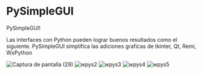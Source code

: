 # PySimpleGUI
PySimpleGUI!

Las interfaces con Python pueden lograr buenos resultados como el siguiente.
PySimpleGUI simplifica las adiciones graficas de tkinter, Qt, Remi, WxPython

![Captura de pantalla (29)](https://user-images.githubusercontent.com/71957876/126827550-70fda48a-ddb7-4049-a66a-052e3b35a0fa.png)
![wpys2](https://user-images.githubusercontent.com/71957876/160923369-117d0f4e-f4e1-493b-a173-a99ecfb0f053.png)
![wpys3](https://user-images.githubusercontent.com/71957876/160923373-2bbe93bc-3b50-4fa6-a75f-cda95b8a4108.png)
![wpys4](https://user-images.githubusercontent.com/71957876/160923374-5fe718c9-4373-4ba5-843c-eedf2d516315.png)
![wpys5](https://user-images.githubusercontent.com/71957876/160923380-254c70d4-0d59-4e73-b2e9-20866b36c272.png)


